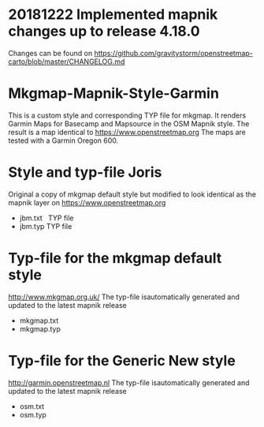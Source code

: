 # 20181222 Implemented mapnik changes up to release 4.18.0
Changes can be found on https://github.com/gravitystorm/openstreetmap-carto/blob/master/CHANGELOG.md

# Mkgmap-Mapnik-Style-Garmin
This is a custom style and corresponding TYP file for mkgmap. 
It renders Garmin Maps for Basecamp and Mapsource in the OSM Mapnik style. 
The result is a map identical to https://www.openstreetmap.org
The maps are tested with a Garmin Oregon 600. 

# Style and typ-file Joris
Original a copy of mkgmap default style but modified to look identical as the mapnik layer on https://www.openstreetmap.org
- jbm.txt   TYP file
- jbm.typ   TYP file

# Typ-file for the mkgmap default style
http://www.mkgmap.org.uk/
The typ-file isautomatically generated and updated to the latest mapnik release 
- mkgmap.txt
- mkgmap.typ

# Typ-file for the Generic New style
http://garmin.openstreetmap.nl
The typ-file isautomatically generated and updated to the latest mapnik release 
- osm.txt
- osm.typ
